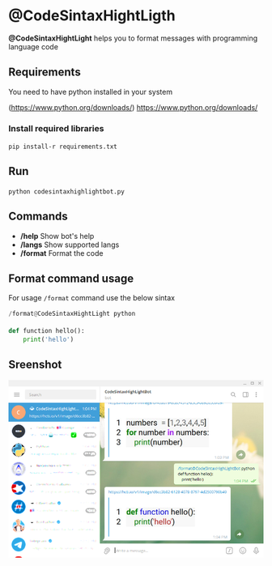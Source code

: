 # @CodeSintaxHightLigth

**@CodeSintaxHightLight** helps you to format messages with programming language code

## Requirements

You need to have python installed in your system

(https://www.python.org/downloads/) https://www.python.org/downloads/

### Install required libraries

`pip install-r requirements.txt`

## Run

`python codesintaxhighlightbot.py`

## Commands

- **/help** Show bot's help
- **/langs** Show supported langs
- **/format** Format the code

## Format command usage

For usage `/format` command use the below sintax

```python
/format@CodeSintaxHightLight python

def function hello():
	print('hello')
```

## Sreenshot

![screenshot](screenshot.png)